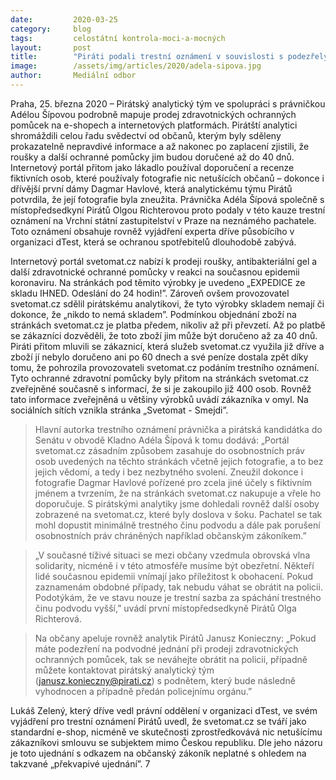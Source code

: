 ```yaml
---
date:         2020-03-25
category:     blog
tags:         celostátní kontrola-moci-a-mocných
layout:       post
title:        "Piráti podali trestní oznámení v souvislosti s podezřelým prodejem roušek v době pandemie"
image:        /assets/img/articles/2020/adela-sipova.jpg
author:       Mediální odbor
--- 
```


 

Praha, 25. března 2020 – Pirátský analytický tým ve spolupráci s právničkou Adélou Šípovou podrobně mapuje prodej zdravotnických ochranných pomůcek na e-shopech a internetových platformách. Pirátští analytici shromáždili celou řadu svědectví od občanů, kterým byly sděleny prokazatelně nepravdivé informace a až nakonec po zaplacení zjistili, že roušky a další ochranné pomůcky jim budou doručené až do 40 dnů. Internetový portál přitom jako lákadlo používal doporučení a recenze fiktivních osob, které používaly fotografie nic netušících občanů – dokonce i dřívější první dámy Dagmar Havlové, která analytickému týmu Pirátů potvrdila, že její fotografie byla zneužita. Právnička Adéla Šípová společně s místopředsedkyní Pirátů Olgou Richterovou proto podaly v této kauze trestní oznámení na Vrchní státní zastupitelství v Praze na neznámého pachatele. Toto oznámení obsahuje rovněž vyjádření experta dříve působícího v organizaci dTest, která se ochranou spotřebitelů dlouhodobě zabývá.   

Internetový portál svetomat.cz nabízí k prodeji roušky, antibakteriální gel a další zdravotnické ochranné pomůcky v reakci na současnou epidemii koronaviru. Na stránkách pod těmito výrobky je uvedeno „EXPEDICE ze skladu IHNED. Odeslání do 24 hodin!”. Zároveň ovšem provozovatel svetomat.cz sdělil pirátskému analytikovi, že tyto výrobky skladem nemají či dokonce, že „nikdo to nemá skladem”. Podmínkou objednání zboží na stránkách svetomat.cz je platba předem, nikoliv až při převzetí. Až po platbě se zákazníci dozvěděli, že toto zboží jim může být doručeno až za 40 dnů. Piráti přitom mluvili se zákaznicí, která služeb svetomat.cz využila již dříve a zboží jí nebylo doručeno ani po 60 dnech a své peníze dostala zpět díky tomu, že pohrozila provozovateli svetomat.cz podáním trestního oznámení. Tyto ochranné zdravotní pomůcky byly přitom na stránkách svetomat.cz zveřejněné současně s informací, že si je zakoupilo již 400 osob. Rovněž tato informace zveřejněná u většiny výrobků uvádí zákazníka v omyl. Na sociálních sítích vznikla stránka „Svetomat - Smejdi”. 

> Hlavní autorka trestního oznámení právnička a pirátská kandidátka do Senátu v obvodě Kladno Adéla Šípová k tomu dodává: „Portál svetomat.cz zásadním způsobem zasahuje do osobnostních práv osob uvedených na těchto stránkách včetně jejich fotografie, a to bez jejich vědomí, a tedy i bez nezbytného svolení. Zneužil dokonce i fotografie Dagmar Havlové pořízené pro zcela jiné účely s fiktivním jménem a tvrzením, že na stránkách svetomat.cz nakupuje a vřele ho doporučuje. S pirátskými analytiky jsme dohledali rovněž další osoby zobrazené na svetomat.cz, které byly doslova v šoku. Pachatel se tak mohl dopustit minimálně trestného činu podvodu a dále pak porušení osobnostních práv chráněných například občanským zákoníkem.”

> „V současné tíživé situaci se mezi občany vzedmula obrovská vlna solidarity, nicméně i v této atmosféře musíme být obezřetní. Někteří lidé současnou epidemii vnímají jako příležitost k obohacení. Pokud zaznamenám obdobné případy, tak nebudu váhat se obrátit na policii. Podotýkám, že ve stavu nouze je trestní sazba za spáchání trestného činu podvodu vyšší,” uvádí první místopředsedkyně Pirátů Olga Richterová.

> Na občany apeluje rovněž analytik Pirátů Janusz Konieczny: „Pokud máte podezření na podvodné jednání při prodeji zdravotnických ochranných pomůcek, tak se neváhejte obrátit na policii, případně můžete kontaktovat pirátský analytický tým (janusz.konieczny@pirati.cz) s podnětem, který bude následně vyhodnocen a případně předán policejnímu orgánu.”

Lukáš Zelený, který dříve vedl právní oddělení v organizaci dTest, ve svém vyjádření pro trestní oznámení Pirátů uvedl, že svetomat.cz se tváří jako standardní e-shop, nicméně ve skutečnosti zprostředkovává nic netušícímu zákazníkovi smlouvu se subjektem mimo Českou republiku. Dle jeho názoru je toto ujednání s odkazem na občanský zákoník neplatné s ohledem na takzvané „překvapivé ujednání”.  7


